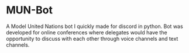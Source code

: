 # MUN-Bot
A Model United Nations bot I quickly made for discord in python.
Bot was developed for online conferences where delegates would have the opportunity to discuss with each other through voice channels and text channels.
